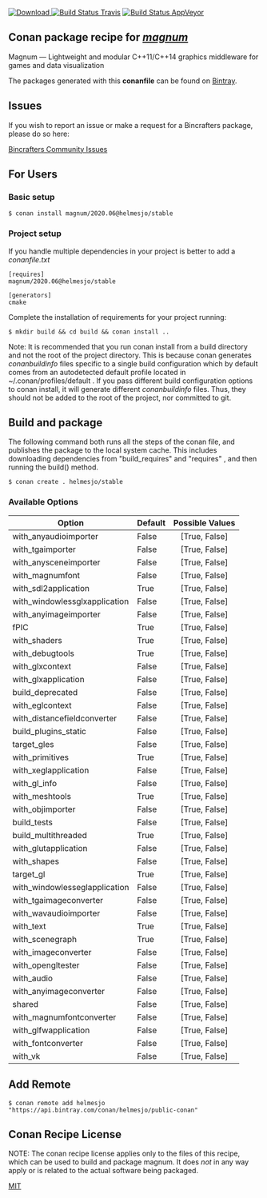 [![Download](https://api.bintray.com/packages/helmesjo/public-conan/magnum%3Ahelmesjo/images/download.svg) ](https://bintray.com/helmesjo/public-conan/magnum%3Ahelmesjo/_latestVersion)
[![Build Status Travis](https://travis-ci.org/helmesjo/conan-magnum.svg?branch=stable%2F2020.06)](https://travis-ci.org/helmesjo/conan-magnum)
[![Build Status AppVeyor](https://ci.appveyor.com/api/projects/status/github/helmesjo/conan-magnum?branch=stable%2F2020.06&svg=true)](https://ci.appveyor.com/project/helmesjo/conan-magnum)

## Conan package recipe for [*magnum*](https://magnum.graphics)

Magnum — Lightweight and modular C++11/C++14                     graphics middleware for games and data visualization

The packages generated with this **conanfile** can be found on [Bintray](https://bintray.com/helmesjo/public-conan/magnum%3Ahelmesjo).


## Issues

If you wish to report an issue or make a request for a Bincrafters package, please do so here:

[Bincrafters Community Issues](https://github.com/bincrafters/community/issues)


## For Users

### Basic setup

    $ conan install magnum/2020.06@helmesjo/stable

### Project setup

If you handle multiple dependencies in your project is better to add a *conanfile.txt*

    [requires]
    magnum/2020.06@helmesjo/stable

    [generators]
    cmake

Complete the installation of requirements for your project running:

    $ mkdir build && cd build && conan install ..

Note: It is recommended that you run conan install from a build directory and not the root of the project directory.  This is because conan generates *conanbuildinfo* files specific to a single build configuration which by default comes from an autodetected default profile located in ~/.conan/profiles/default .  If you pass different build configuration options to conan install, it will generate different *conanbuildinfo* files.  Thus, they should not be added to the root of the project, nor committed to git.


## Build and package

The following command both runs all the steps of the conan file, and publishes the package to the local system cache.  This includes downloading dependencies from "build_requires" and "requires" , and then running the build() method.

    $ conan create . helmesjo/stable


### Available Options
| Option        | Default | Possible Values  |
| ------------- |:----------------- |:------------:|
| with_anyaudioimporter      | False |  [True, False] |
| with_tgaimporter      | False |  [True, False] |
| with_anysceneimporter      | False |  [True, False] |
| with_magnumfont      | False |  [True, False] |
| with_sdl2application      | True |  [True, False] |
| with_windowlessglxapplication      | False |  [True, False] |
| with_anyimageimporter      | False |  [True, False] |
| fPIC      | True |  [True, False] |
| with_shaders      | True |  [True, False] |
| with_debugtools      | True |  [True, False] |
| with_glxcontext      | False |  [True, False] |
| with_glxapplication      | False |  [True, False] |
| build_deprecated      | False |  [True, False] |
| with_eglcontext      | False |  [True, False] |
| with_distancefieldconverter      | False |  [True, False] |
| build_plugins_static      | False |  [True, False] |
| target_gles      | False |  [True, False] |
| with_primitives      | True |  [True, False] |
| with_xeglapplication      | False |  [True, False] |
| with_gl_info      | False |  [True, False] |
| with_meshtools      | True |  [True, False] |
| with_objimporter      | False |  [True, False] |
| build_tests      | False |  [True, False] |
| build_multithreaded      | True |  [True, False] |
| with_glutapplication      | False |  [True, False] |
| with_shapes      | False |  [True, False] |
| target_gl      | True |  [True, False] |
| with_windowlesseglapplication      | False |  [True, False] |
| with_tgaimageconverter      | False |  [True, False] |
| with_wavaudioimporter      | False |  [True, False] |
| with_text      | True |  [True, False] |
| with_scenegraph      | True |  [True, False] |
| with_imageconverter      | False |  [True, False] |
| with_opengltester      | False |  [True, False] |
| with_audio      | False |  [True, False] |
| with_anyimageconverter      | False |  [True, False] |
| shared      | False |  [True, False] |
| with_magnumfontconverter      | False |  [True, False] |
| with_glfwapplication      | False |  [True, False] |
| with_fontconverter      | False |  [True, False] |
| with_vk      | False |  [True, False] |


## Add Remote

    $ conan remote add helmesjo "https://api.bintray.com/conan/helmesjo/public-conan"


## Conan Recipe License

NOTE: The conan recipe license applies only to the files of this recipe, which can be used to build and package magnum.
It does *not* in any way apply or is related to the actual software being packaged.

[MIT](https://github.com/helmesjo/conan-magnum/blob/stable/2020.06/LICENSE.md)
